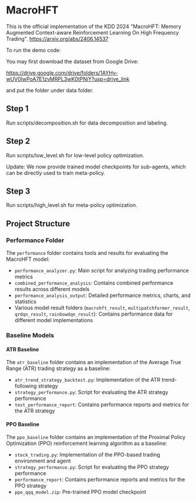 # MacroHFT
This is the official implementation of the KDD 2024 "MacroHFT: Memory Augmented Context-aware Reinforcement Learning On High Frequency Trading".
https://arxiv.org/abs/2406.14537

To run the demo code:

You may first download the dataset from Google Drive:

https://drive.google.com/drive/folders/1AYHy-wUV0IwPoA7E1zvMRPL3wK0tPNiY?usp=drive_link

and put the folder under data folder.

## Step 1
Run scripts/decomposition.sh for data decomposition and labeling. 
## Step 2
Run scripts/low_level.sh for low-level policy optimization. 

Update: We now provide trained model checkpoints for sub-agents, which can be directly used to train meta-policy.
## Step 3
Run scripts/high_level.sh for meta-policy optimization.

## Project Structure

### Performance Folder
The `performance` folder contains tools and results for evaluating the MacroHFT model:
- `performance_analyzer.py`: Main script for analyzing trading performance metrics
- `combined_performance_analysis`: Contains combined performance results across different models
- `performance_analysis_output`: Detailed performance metrics, charts, and statistics
- Various model result folders (`macrohft_result`, `multipatchformer_result`, `qrdqn_result`, `rainbowdqn_result`): Contains performance data for different model implementations

### Baseline Models

#### ATR Baseline
The `atr_baseline` folder contains an implementation of the Average True Range (ATR) trading strategy as a baseline:
- `atr_trend_strategy_backtest.py`: Implementation of the ATR trend-following strategy
- `strategy_performance.py`: Script for evaluating the ATR strategy performance
- `test_performance_report`: Contains performance reports and metrics for the ATR strategy

#### PPO Baseline
The `ppo_baseline` folder contains an implementation of the Proximal Policy Optimization (PPO) reinforcement learning algorithm as a baseline:
- `stock_trading.py`: Implementation of the PPO-based trading environment and agent
- `strategy_performance.py`: Script for evaluating the PPO strategy performance
- `performance_report`: Contains performance reports and metrics for the PPO strategy
- `ppo_qqq_model.zip`: Pre-trained PPO model checkpoint
